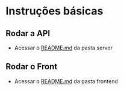 # Instruções básicas

## Rodar a API 

- Acessar o [README.md](server/README.md) da pasta server

## Rodar o Front

- Acessar o [README.md](frontend/README.md) da pasta frontend

